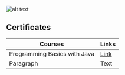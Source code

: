 ![alt text](https://camo.githubusercontent.com/982926c013b95556197bcba404465ffd3ad5ecdb0cd76ea87e6828348570ed7c/687474703a2f2f696e6e6f766174696f6e73746172746572626f782e62672f77702d636f6e74656e742f75706c6f6164732f323031362f30352f536f6674756e695f6c6f676f5f74726173706172656e742e706e67
)



##  Certificates 

| Courses      | Links |
| ----------- | ----------- |
| Programming Basics with Java | [Link](https://softuni.bg/certificates/details/91390/bc3e935d)|
| Paragraph   | Text        |
